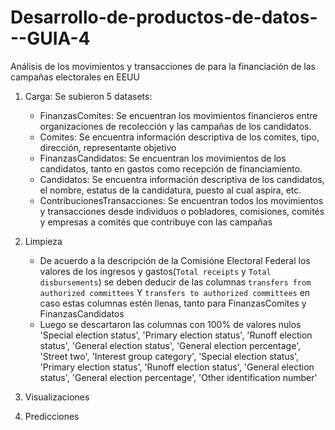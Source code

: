 # Desarrollo-de-productos-de-datos---GUIA-4
Análisis de los movimientos y transacciones de para la financiación de las campañas electorales en EEUU
1. Carga:
   Se subieron 5 datasets:
   - FinanzasComites: Se encuentran los movimientos financieros entre organizaciones de recolección y las campañas de los candidatos.
   - Comites: Se encuentra información descriptiva de los comites, tipo, dirección, representante objetivo
   - FinanzasCandidatos: Se encuentran los movimientos de los candidatos, tanto en gastos como recepción de financiamiento.
   - Candidatos: Se encuentra información descriptiva de los candidatos, el nombre, estatus de la candidatura, puesto al cual aspira, etc.
   - ContribucionesTransacciones: Se encuentran todos los movimientos y transacciones desde individuos o pobladores, comisiones, comités y empresas a comités que contribuye con las campañas
3. Limpieza
   - De acuerdo a la descripción de la Comisióne Electoral Federal los valores de los ingresos y gastos(`Total receipts` y `Total disbursements`) se deben deducir de las columnas `transfers from authorized committees` Y `transfers to authorized committees` en caso estas columnas estén llenas, tanto para FinanzasComites y FinanzasCandidatos
   - Luego se descartaron las columnas con 100% de valores nulos
     'Special election status', 'Primary election status', 'Runoff election status', 'General election status', 'General election percentage', 'Street two', 'Interest group category', 'Special election status', 'Primary election status', 'Runoff election status', 'General election status', 'General election percentage', 'Other identification number'

5. Visualizaciones
6. Predicciones
